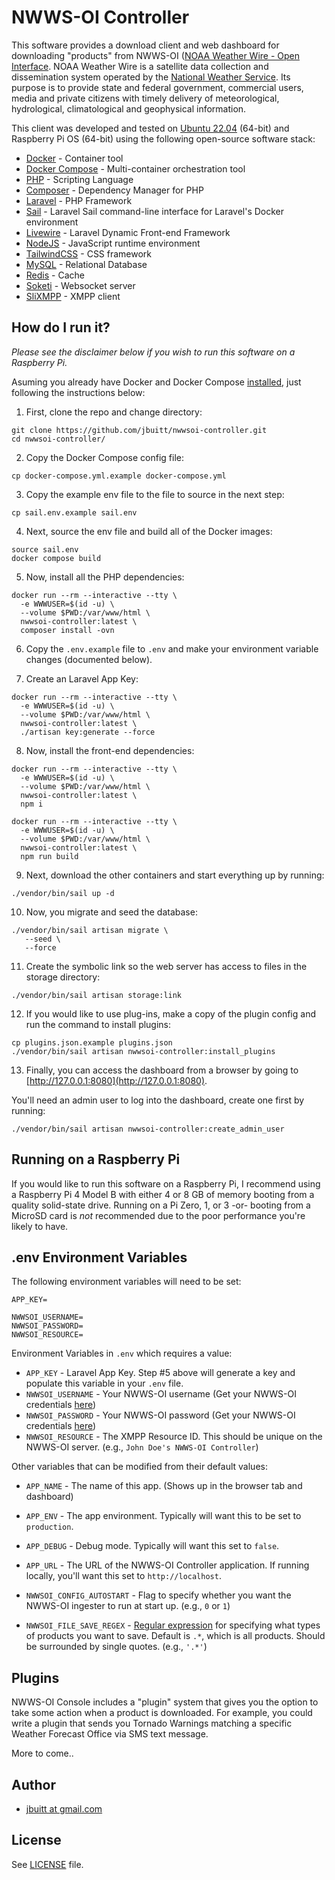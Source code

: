
# NWWS-OI Controller

This software provides a download client and web dashboard for downloading "products" from NWWS-OI ([NOAA Weather Wire - Open Interface](https://www.nws.noaa.gov/nwws/). NOAA Weather Wire is a satellite data collection and dissemination system operated by the [National Weather Service](http://weather.gov). Its purpose is to provide state and federal government, commercial users, media and private citizens with timely delivery of meteorological, hydrological, climatological and geophysical information.

This client was developed and tested on [Ubuntu 22.04](http://ubuntu.com) (64-bit) and Raspberry Pi OS (64-bit) using the following open-source software stack:

* [Docker](https://www.docker.com/) - Container tool
* [Docker Compose](https://docs.docker.com/compose/) - Multi-container orchestration tool
* [PHP](https://www.php.net/) - Scripting Language
* [Composer](http://getcomposer.org/) - Dependency Manager for PHP
* [Laravel](https://laravel.com/) - PHP Framework
* [Sail](https://laravel.com/docs/10.x/sail) - Laravel Sail command-line interface for Laravel's Docker environment 
* [Livewire](https://laravel-livewire.com/) - Laravel Dynamic Front-end Framework
* [NodeJS](https://nodejs.org/en) - JavaScript runtime environment
* [TailwindCSS](https://tailwindcss.com/) - CSS framework
* [MySQL](https://www.mysql.com/) - Relational Database
* [Redis](https://redis.io/) - Cache
* [Soketi](https://docs.soketi.app/) - Websocket server
* [SliXMPP](https://github.com/poezio/slixmpp) - XMPP client 

## How do I run it?

*Please see the disclaimer below if you wish to run this software on a Raspberry Pi.*

Asuming you already have Docker and Docker Compose [installed](https://github.com/jbuitt/nwwsoi-controller/blob/main/scripts/install_docker.sh), just following the instructions below:

1. First, clone the repo and change directory:

```
git clone https://github.com/jbuitt/nwwsoi-controller.git
cd nwwsoi-controller/
```

2. Copy the Docker Compose config file:

```
cp docker-compose.yml.example docker-compose.yml
```

3. Copy the example env file to the file to source in the next step:

```
cp sail.env.example sail.env
```

4. Next, source the env file and build all of the Docker images:

```
source sail.env
docker compose build
```

5. Now, install all the PHP dependencies:

```
docker run --rm --interactive --tty \
  -e WWWUSER=$(id -u) \
  --volume $PWD:/var/www/html \
  nwwsoi-controller:latest \
  composer install -ovn 
```

6. Copy the `.env.example` file to `.env` and make your environment variable changes (documented below).
   
7. Create an Laravel App Key:

```
docker run --rm --interactive --tty \
  -e WWWUSER=$(id -u) \
  --volume $PWD:/var/www/html \
  nwwsoi-controller:latest \
  ./artisan key:generate --force
```

8. Now, install the front-end dependencies:

```
docker run --rm --interactive --tty \
  -e WWWUSER=$(id -u) \
  --volume $PWD:/var/www/html \
  nwwsoi-controller:latest \
  npm i 

docker run --rm --interactive --tty \
  -e WWWUSER=$(id -u) \
  --volume $PWD:/var/www/html \
  nwwsoi-controller:latest \
  npm run build 
```

9. Next, download the other containers and start everything up by running:

```
./vendor/bin/sail up -d
```

10. Now, you migrate and seed the database:

```
./vendor/bin/sail artisan migrate \
   --seed \
   --force
```

11. Create the symbolic link so the web server has access to files in the storage directory:

```
./vendor/bin/sail artisan storage:link
```

12. If you would like to use plug-ins, make a copy of the plugin config and run the command to install plugins:

```
cp plugins.json.example plugins.json
./vendor/bin/sail artisan nwwsoi-controller:install_plugins
```

13. Finally, you can access the dashboard from a browser by going to [http://127.0.0.1:8080](http://127.0.0.1:8080).

You'll need an admin user to log into the dashboard, create one first by running:

```
./vendor/bin/sail artisan nwwsoi-controller:create_admin_user
```

## Running on a Raspberry Pi

If you would like to run this software on a Raspberry Pi, I recommend using a Raspberry Pi 4 Model B with either 4 or 8 GB of
memory booting from a quality solid-state drive. Running on a Pi Zero, 1, or 3 -or- booting from a MicroSD card is *not*
recommended due to the poor performance you're likely to have.

## .env Environment Variables

The following environment variables will need to be set:

```
APP_KEY=

NWWSOI_USERNAME=
NWWSOI_PASSWORD=
NWWSOI_RESOURCE=
```

Environment Variables in `.env` which requires a value:

* `APP_KEY` - Laravel App Key. Step #5 above will generate a key and populate this variable in your `.env` file.
* `NWWSOI_USERNAME` - Your NWWS-OI username (Get your NWWS-OI credentials [here](https://www.weather.gov/nwws/nwws_oi_request))
* `NWWSOI_PASSWORD` - Your NWWS-OI password (Get your NWWS-OI credentials [here](https://www.weather.gov/nwws/nwws_oi_request))
* `NWWSOI_RESOURCE` - The XMPP Resource ID. This should be unique on the NWWS-OI server. (e.g., `John Doe's NWWS-OI Controller`)

Other variables that can be modified from their default values:

* `APP_NAME` - The name of this app. (Shows up in the browser tab and dashboard)
* `APP_ENV` - The app environment. Typically will want this to be set to `production`.
* `APP_DEBUG` - Debug mode. Typically will want this set to `false`.
* `APP_URL` - The URL of the NWWS-OI Controller application. If running locally, you'll want this set to `http://localhost`.

* `NWWSOI_CONFIG_AUTOSTART` - Flag to specify whether you want the NWWS-OI ingester to run at start up. (e.g., `0` or `1`)
* `NWWSOI_FILE_SAVE_REGEX` - [Regular expression](https://en.wikipedia.org/wiki/Regular_expression) for specifying what types of products you want to save. Default is `.*`, which is all products. Should be surrounded by single quotes. (e.g., `'.*'`)

## Plugins

NWWS-OI Console includes a "plugin" system that gives you the option to take some action when a product is downloaded. For example, you could write a plugin that sends you Tornado Warnings matching a specific Weather Forecast Office via SMS text message.

More to come..

## Author

+	[jbuitt at gmail.com](mailto:jbuitt@gmail.com)

## License

See [LICENSE](https://github.com/jbuitt/emwin-console/blob/main/LICENSE) file.
